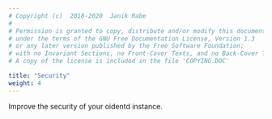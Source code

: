 ```yaml
---
# Copyright (c)  2018-2020  Janik Rabe
#
# Permission is granted to copy, distribute and/or modify this document
# under the terms of the GNU Free Documentation License, Version 1.3
# or any later version published by the Free Software Foundation;
# with no Invariant Sections, no Front-Cover Texts, and no Back-Cover Texts.
# A copy of the license is included in the file 'COPYING.DOC'

title: "Security"
weight: 4
---
```


Improve the security of your oidentd instance.
